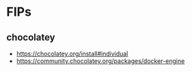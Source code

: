 # FIPs

## chocolatey

- https://chocolatey.org/install#individual
- https://community.chocolatey.org/packages/docker-engine